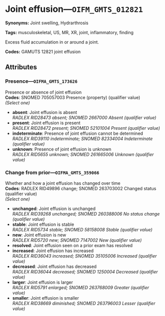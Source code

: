 # Joint effusion—`OIFM_GMTS_012821`

**Synonyms:** Joint swelling, Hydrarthrosis

**Tags:** musculoskeletal, US, MR, XR, joint, inflammatory, finding

Excess fluid accumulation in or around a joint.

**Codes:** GAMUTS 12821 joint effusion

## Attributes

### Presence—`OIFMA_GMTS_173626`

Presence or absence of joint effusion  
**Codes**: SNOMED 705057003 Presence (property) (qualifier value)  
*(Select one)*

- **absent**: Joint effusion is absent  
_RADLEX RID28473 absent; SNOMED 2667000 Absent (qualifier value)_
- **present**: Joint effusion is present  
_RADLEX RID28472 present; SNOMED 52101004 Present (qualifier value)_
- **indeterminate**: Presence of joint effusion cannot be determined  
_RADLEX RID39110 indeterminate; SNOMED 82334004 Indeterminate (qualifier value)_
- **unknown**: Presence of joint effusion is unknown  
_RADLEX RID5655 unknown; SNOMED 261665006 Unknown (qualifier value)_

### Change from prior—`OIFMA_GMTS_359066`

Whether and how a joint effusion has changed over time  
**Codes**: RADLEX RID49896 change; SNOMED 263703002 Changed status (qualifier value)  
*(Select one)*

- **unchanged**: Joint effusion is unchanged  
_RADLEX RID39268 unchanged; SNOMED 260388006 No status change (qualifier value)_
- **stable**: Joint effusion is stable  
_RADLEX RID5734 stable; SNOMED 58158008 Stable (qualifier value)_
- **new**: Joint effusion is new  
_RADLEX RID5720 new; SNOMED 7147002 New (qualifier value)_
- **resolved**: Joint effusion seen on a prior exam has resolved  
- **increased**: Joint effusion has increased  
_RADLEX RID36043 increased; SNOMED 35105006 Increased (qualifier value)_
- **decreased**: Joint effusion has decreased  
_RADLEX RID36044 decreased; SNOMED 1250004 Decreased (qualifier value)_
- **larger**: Joint effusion is larger  
_RADLEX RID5791 enlarged; SNOMED 263768009 Greater (qualifier value)_
- **smaller**: Joint effusion is smaller  
_RADLEX RID38669 diminished; SNOMED 263796003 Lesser (qualifier value)_
